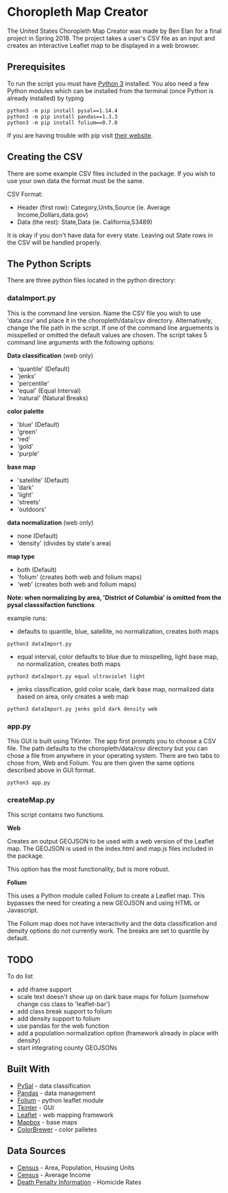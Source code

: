 # Choropleth Map Creator

The United States Choropleth Map Creator was made by Ben Elan for a final project in Spring 2018. The project takes a user's CSV file as an input and creates an interactive Leaflet map to be displayed in a web browser.

## Prerequisites

To run the script you must have [Python 3](https://www.python.org/downloads/) installed. You also need a few Python modules which can be installed from the terminal (once Python is already installed) by typing

```
python3 -m pip install pysal==1.14.4
python3 -m pip install pandas==1.3.3
python3 -m pip install folium==0.7.0
```
If you are having trouble with pip visit [their website](https://packaging.python.org/tutorials/installing-packages/).

## Creating the CSV

There are some example CSV files included in the package. If you wish to use your own data the format must be the same.

CSV Format:
* Header (first row):
Category,Units,Source (ie. Average Income,Dollars,data.gov)
* Data (the rest):
State,Data (ie. California,53489)

It is okay if you don't have data for every state. Leaving out State rows in the CSV will be handled properly.

## The Python Scripts

There are three python files located in the python directory:

### __dataImport.py__

This is the command line version. Name the CSV file you wish to use 'data.csv' and place it in the choropleth/data/csv directory. Alternatively, change the file path in the script. If one of the command line arguements is misspelled or omitted the default values are chosen. The script takes 5 command line arguments with the following options:

__Data classification__ (web only)
* 'quantile' (Default)
* 'jenks'
* 'percentile'
* 'equal' (Equal Interval)
* 'natural' (Natural Breaks)

__color palette__
* 'blue' (Default)
* 'green'
* 'red'
* 'gold' 
* 'purple'

__base map__
* 'satellite' (Default)
* 'dark'
* 'light'
* 'streets' 
* 'outdoors'

__data normalization__ (web only)
* none (Default)
* 'density' (divides by state's area)

__map type__
* both (Default)
* 'folium' (creates both web and folium maps)
* 'web' (creates both web and folium maps)

**Note: when normalizing by area, 'District of Columbia' is omitted from the pysal classsifaction functions**

example runs:
* defaults to quantile, blue, satellite, no normalization, creates both maps
```
python3 dataImport.py
```
* equal interval, color defaults to blue due to misspelling, light base map, no normalization, creates both maps
```
python3 dataImport.py equal ultraviolet light
```
* jenks classification, gold color scale, dark base map, normalized data based on area, only creates a web map
```
python3 dataImport.py jenks gold dark density web
```

### __app.py__

This GUI is built using TKinter. The app first prompts you to choose a CSV file. The path defaults to the choropleth/data/csv directory but you can chose a file from anywhere in your operating system. There are two tabs to chose from, Web and Folium. You are then given the same options described above in GUI format.
````
python3 app.py
````

### __createMap.py__
This script contains two functions. 

__Web__

Creates an output GEOJSON to be used with a web version of the Leaflet map. The GEOJSON is used in the index.html and map.js files included in the package. 

This option has the most functionality, but is more robust.

__Folium__

This uses a Python module called Folium to create a Leaflet map. This bypasses the need for creating a new GEOJSON and using HTML or Javascript. 

The Folium map does not have interactivity and the data classification and density options do not currently work. The breaks are set to quantile by default. 


## TODO
To do list
* add iframe support
* scale text doesn't show up on dark base maps for folium (somehow change css class to 'leaflet-bar')
* add class break support to folium
* add density support to folium
* use pandas for the web function
* add a population normalization option (framework already in place with density)
* start integrating county GEOJSONs


## Built With

* [PySal](http://pysal.readthedocs.io/en/latest/index.html) - data classification
* [Pandas](https://pandas.pydata.org/) - data management
* [Folium](http://folium.readthedocs.io/en/latest/) - python leaflet module
* [Tkinter](https://wiki.python.org/moin/TkInter) - GUI
* [Leaflet](http://leafletjs.com/) - web mapping framework
* [Mapbox](https://www.mapbox.com/) - base maps
* [ColorBrewer](http://pysal.readthedocs.io/en/latest/index.html) - color palletes


## Data Sources

* [Census](https://factfinder.census.gov/faces/tableservices/jsf/pages/productview.xhtml?pid=DEC_10_SF1_GCTPH1.US01PR&prodType=table45538) - Area, Population, Housing Units
* [Census](https://factfinder.census.gov/bkmk/table/1.0/en/ACS/11_1YR/R1901.US01PRF) - Average Income
* [Death Penalty Information](https://deathpenaltyinfo.org/murder-rates-nationally-and-state) - Homicide Rates
